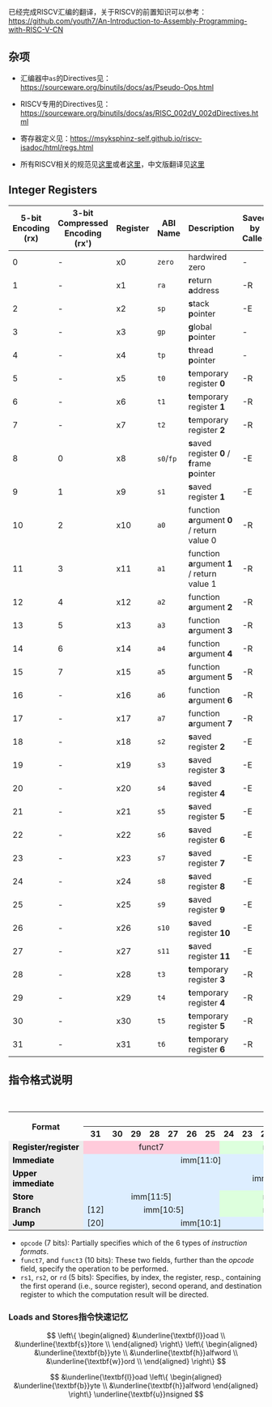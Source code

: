 已经完成RISCV汇编的翻译，关于RISCV的前置知识可以参考：https://github.com/youth7/An-Introduction-to-Assembly-Programming-with-RISC-V-CN



## 杂项

* 汇编器中`as`的Directives见：https://sourceware.org/binutils/docs/as/Pseudo-Ops.html

* RISCV专用的Directives见：https://sourceware.org/binutils/docs/as/RISC_002dV_002dDirectives.html

* 寄存器定义见：https://msyksphinz-self.github.io/riscv-isadoc/html/regs.html
* 所有RISCV相关的规范见[这里](https://wiki.riscv.org/display/HOME/RISC-V+Technical+Specifications)或者[这里](https://github.com/riscv-non-isa)，中文版翻译见[这里](https://ica123.com/archives/5282)





## Integer Registers


| 5-bit Encoding (rx) | 3-bit Compressed Encoding (rx') | Register | ABI Name | Description                                      | Saved by Calle- |
| ------------------- | ------------------------------- | -------- | -------- | ------------------------------------------------ | --------------- |
| 0                   | -                               | x0       | `zero`     | hardwired zero                                   | -               |
| 1                   | -                               | x1       | `ra`       | **r**eturn **a**ddress                           | -R              |
| 2                   | -                               | x2       | `sp`       | **s**tack **p**ointer                            | -E              |
| 3                   | -                               | x3       | `gp`       | **g**lobal **p**ointer                           | -               |
| 4                   | -                               | x4       | `tp`       | **t**hread **p**ointer                           | -               |
| 5                   | -                               | x5       | `t0`       | **t**emporary register **0**                     | -R              |
| 6                   | -                               | x6       | `t1`       | **t**emporary register **1**                     | -R              |
| 7                   | -                               | x7       | `t2`       | **t**emporary register **2**                     | -R              |
| 8                   | 0                               | x8       | `s0`/`fp`  | **s**aved register **0** / **f**rame **p**ointer | -E              |
| 9                   | 1                               | x9       | `s1`       | **s**aved register **1**                         | -E              |
| 10                  | 2                               | x10      | `a0`       | function **a**rgument **0** / return value 0     | -R              |
| 11                  | 3                               | x11      | `a1`       | function **a**rgument **1** / return value 1     | -R              |
| 12                  | 4                               | x12      | `a2`       | function **a**rgument **2**                      | -R              |
| 13                  | 5                               | x13      | `a3`       | function **a**rgument **3**                      | -R              |
| 14                  | 6                               | x14      | `a4`       | function **a**rgument **4**                      | -R              |
| 15                  | 7                               | x15      | `a5`       | function **a**rgument **5**                      | -R              |
| 16                  | -                               | x16      | `a6`       | function **a**rgument **6**                      | -R              |
| 17                  | -                               | x17      | `a7`       | function **a**rgument **7**                      | -R              |
| 18                  | -                               | x18      | `s2`       | **s**aved register **2**                         | -E              |
| 19                  | -                               | x19      | `s3`       | **s**aved register **3**                         | -E              |
| 20                  | -                               | x20      | `s4`       | **s**aved register **4**                         | -E              |
| 21                  | -                               | x21      | `s5`       | **s**aved register **5**                         | -E              |
| 22                  | -                               | x22      | `s6`       | **s**aved register **6**                         | -E              |
| 23                  | -                               | x23      | `s7`       | **s**aved register **7**                         | -E              |
| 24                  | -                               | x24      | `s8`       | **s**aved register **8**                         | -E              |
| 25                  | -                               | x25      | `s9`       | **s**aved register **9**                         | -E              |
| 26                  | -                               | x26      | `s10`      | **s**aved register **10**                        | -E              |
| 27                  | -                               | x27      | `s11`      | **s**aved register **11**                        | -E              |
| 28                  | -                               | x28      | `t3`       | **t**emporary register **3**                     | -R              |
| 29                  | -                               | x29      | `t4`       | **t**emporary register **4**                     | -R              |
| 30                  | -                               | x30      | `t5`       | **t**emporary register **5**                     | -R              |
| 31                  | -                               | x31      | `t6`       | **t**emporary register **6**                     | -R              |



## 指令格式说明
<table class="wikitable" style="text-align:center;">
<caption>32-bit RISC-V instruction formats
</caption>
<tbody><tr>
<th rowspan="2">Format
</th>
<th colspan="32">Bit
</th></tr>
<tr>
<th>31</th>
<th>30</th>
<th>29</th>
<th>28</th>
<th>27</th>
<th>26</th>
<th>25</th>
<th>24</th>
<th>23</th>
<th>22</th>
<th>21</th>
<th>20</th>
<th>19</th>
<th>18</th>
<th>17</th>
<th>16</th>
<th>15</th>
<th>14</th>
<th>13</th>
<th>12</th>
<th>11</th>
<th>10</th>
<th>9</th>
<th>8</th>
<th>7</th>
<th>6</th>
<th>5</th>
<th>4</th>
<th>3</th>
<th>2</th>
<th>1</th>
<th>0
</th></tr>
<tr>
<td style="background: #ececec; color: black; font-weight: bold; vertical-align: middle; text-align: left;" class="table-rh">Register/register
</td>
<td colspan="7" style="background:#FFCBDB;">funct7
</td>
<td colspan="5" style="background:#dfd;">rs2
</td>
<td colspan="5" style="background:#dfd;">rs1
</td>
<td colspan="3" style="background:#FFCBDB;">funct3
</td>
<td colspan="5" style="background:#ffb7b7;">rd
</td>
<td colspan="7" style="background:#FFFDD0;"><a href="/wiki/Opcode" title="Opcode">opcode</a>
</td></tr>
<tr>
<td style="background: #ececec; color: black; font-weight: bold; vertical-align: middle; text-align: left;" class="table-rh">Immediate
</td>
<td colspan="12" style="background:#def;">imm[11:0]
</td>
<td colspan="5" style="background:#dfd;">rs1
</td>
<td colspan="3" style="background:#FFCBDB;">funct3
</td>
<td colspan="5" style="background:#ffb7b7;">rd
</td>
<td colspan="7" style="background:#FFFDD0;">opcode
</td></tr>
<tr>
<td style="background: #ececec; color: black; font-weight: bold; vertical-align: middle; text-align: left;" class="table-rh">Upper immediate
</td>
<td colspan="20" style="background:#def;">imm[31:12]
</td>
<td colspan="5" style="background:#ffb7b7;">rd
</td>
<td colspan="7" style="background:#FFFDD0;">opcode
</td></tr>
<tr>
<td style="background: #ececec; color: black; font-weight: bold; vertical-align: middle; text-align: left;" class="table-rh">Store
</td>
<td colspan="7" style="background:#def;">imm[11:5]
</td>
<td colspan="5" style="background:#dfd;">rs2
</td>
<td colspan="5" style="background:#dfd;">rs1
</td>
<td colspan="3" style="background:#FFCBDB;">funct3
</td>
<td colspan="5" style="background:#def;">imm[4:0]
</td>
<td colspan="7" style="background:#FFFDD0;">opcode
</td></tr>
<tr>
<td style="background: #ececec; color: black; font-weight: bold; vertical-align: middle; text-align: left;" class="table-rh">Branch
</td>
<td style="background:#def;">[12]
</td>
<td colspan="6" style="background:#def;">imm[10:5]
</td>
<td colspan="5" style="background:#dfd;">rs2
</td>
<td colspan="5" style="background:#dfd;">rs1
</td>
<td colspan="3" style="background:#FFCBDB;">funct3
</td>
<td colspan="4" style="background:#def;">imm[4:1]
</td>
<td style="background:#def;">[11]
</td>
<td colspan="7" style="background:#FFFDD0;">opcode
</td></tr>
<tr>
<td style="background: #ececec; color: black; font-weight: bold; vertical-align: middle; text-align: left;" class="table-rh">Jump
</td>
<td style="background:#def;">[20]
</td>
<td colspan="10" style="background:#def;">imm[10:1]
</td>
<td style="background:#def;">[11]
</td>
<td colspan="8" style="background:#def;">imm[19:12]
</td>
<td colspan="5" style="background:#ffb7b7;">rd
</td>
<td colspan="7" style="background:#FFFDD0;">opcode
</td></tr>
</tbody></table>


* `opcode` (7 bits): Partially specifies which of the 6 types of *instruction formats*.
* `funct7`, and `funct3` (10 bits): These two fields, further than the *opcode* field, specify the operation to be performed.
* `rs1`, `rs2`, or `rd` (5 bits): Specifies, by index,  the register, resp., containing the first operand (i.e., source  register), second operand, and destination register to which the  computation result will be directed.



### Loads and Stores指令快速记忆

$$
\left\{
	\begin{aligned}
		&\underline{\textbf{l}}oad \\
		&\underline{\textbf{s}}tore \\
	\end{aligned}
\right\}
\left\{
	\begin{aligned}
		&\underline{\textbf{b}}yte \\
		&\underline{\textbf{h}}alfword \\
		&\underline{\textbf{w}}ord \\
	\end{aligned}
\right\}
$$

$$
&\underline{\textbf{l}}oad
\left\{
	\begin{aligned}
		&\underline{\textbf{b}}yte \\
		&\underline{\textbf{h}}alfword
	\end{aligned}
\right\}
\underline{\textbf{u}}nsigned
$$







